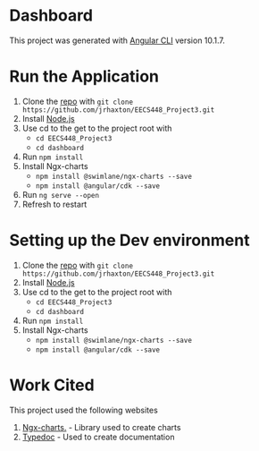# Dashboard

This project was generated with [Angular CLI](https://github.com/angular/angular-cli) version 10.1.7.

# Run the Application
1. Clone the [repo](https://github.com/jrhaxton/EECS448_Project3) with `git clone https://github.com/jrhaxton/EECS448_Project3.git`
2. Install [Node.js](https://nodejs.org/en/)
3. Use cd to the get to the project root with 
    * `cd EECS448_Project3` 
    * `cd dashboard`
4. Run `npm install`
5. Install Ngx-charts
    * `npm install @swimlane/ngx-charts --save`
    * `npm install @angular/cdk --save`
6. Run `ng serve --open`
7. Refresh to restart

# Setting up the Dev environment
1. Clone the [repo](https://github.com/jrhaxton/EECS448_Project3) with `git clone https://github.com/jrhaxton/EECS448_Project3.git`
2. Install [Node.js](https://nodejs.org/en/)
3. Use cd to the get to the project root with 
    * `cd EECS448_Project3` 
    * `cd dashboard`
4. Run `npm install`
5. Install Ngx-charts
    * `npm install @swimlane/ngx-charts --save`
    * `npm install @angular/cdk --save`

# Work Cited
This project used the following websites
1. [Ngx-charts.](https://swimlane.github.io/ngx-charts/#/ngx-charts/advanced-pie-chart) - Library used to create charts 
2. [Typedoc](http://typedoc.org/api/) - Used to create documentation

